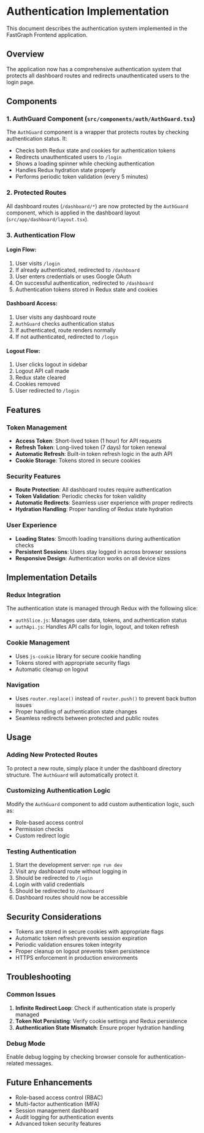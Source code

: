 # Authentication Implementation

This document describes the authentication system implemented in the FastGraph Frontend application.

## Overview

The application now has a comprehensive authentication system that protects all dashboard routes and redirects unauthenticated users to the login page.

## Components

### 1. AuthGuard Component (`src/components/auth/AuthGuard.tsx`)

The `AuthGuard` component is a wrapper that protects routes by checking authentication status. It:

- Checks both Redux state and cookies for authentication tokens
- Redirects unauthenticated users to `/login`
- Shows a loading spinner while checking authentication
- Handles Redux hydration state properly
- Performs periodic token validation (every 5 minutes)

### 2. Protected Routes

All dashboard routes (`/dashboard/*`) are now protected by the `AuthGuard` component, which is applied in the dashboard layout (`src/app/dashboard/layout.tsx`).

### 3. Authentication Flow

#### Login Flow:
1. User visits `/login`
2. If already authenticated, redirected to `/dashboard`
3. User enters credentials or uses Google OAuth
4. On successful authentication, redirected to `/dashboard`
5. Authentication tokens stored in Redux state and cookies

#### Dashboard Access:
1. User visits any dashboard route
2. `AuthGuard` checks authentication status
3. If authenticated, route renders normally
4. If not authenticated, redirected to `/login`

#### Logout Flow:
1. User clicks logout in sidebar
2. Logout API call made
3. Redux state cleared
4. Cookies removed
5. User redirected to `/login`

## Features

### Token Management
- **Access Token**: Short-lived token (1 hour) for API requests
- **Refresh Token**: Long-lived token (7 days) for token renewal
- **Automatic Refresh**: Built-in token refresh logic in the auth API
- **Cookie Storage**: Tokens stored in secure cookies

### Security Features
- **Route Protection**: All dashboard routes require authentication
- **Token Validation**: Periodic checks for token validity
- **Automatic Redirects**: Seamless user experience with proper redirects
- **Hydration Handling**: Proper handling of Redux state hydration

### User Experience
- **Loading States**: Smooth loading transitions during authentication checks
- **Persistent Sessions**: Users stay logged in across browser sessions
- **Responsive Design**: Authentication works on all device sizes

## Implementation Details

### Redux Integration
The authentication state is managed through Redux with the following slice:
- `authSlice.js`: Manages user data, tokens, and authentication status
- `authApi.js`: Handles API calls for login, logout, and token refresh

### Cookie Management
- Uses `js-cookie` library for secure cookie handling
- Tokens stored with appropriate security flags
- Automatic cleanup on logout

### Navigation
- Uses `router.replace()` instead of `router.push()` to prevent back button issues
- Proper handling of authentication state changes
- Seamless redirects between protected and public routes

## Usage

### Adding New Protected Routes
To protect a new route, simply place it under the dashboard directory structure. The `AuthGuard` will automatically protect it.

### Customizing Authentication Logic
Modify the `AuthGuard` component to add custom authentication logic, such as:
- Role-based access control
- Permission checks
- Custom redirect logic

### Testing Authentication
1. Start the development server: `npm run dev`
2. Visit any dashboard route without logging in
3. Should be redirected to `/login`
4. Login with valid credentials
5. Should be redirected to `/dashboard`
6. Dashboard routes should now be accessible

## Security Considerations

- Tokens are stored in secure cookies with appropriate flags
- Automatic token refresh prevents session expiration
- Periodic validation ensures token integrity
- Proper cleanup on logout prevents token persistence
- HTTPS enforcement in production environments

## Troubleshooting

### Common Issues

1. **Infinite Redirect Loop**: Check if authentication state is properly managed
2. **Token Not Persisting**: Verify cookie settings and Redux persistence
3. **Authentication State Mismatch**: Ensure proper hydration handling

### Debug Mode
Enable debug logging by checking browser console for authentication-related messages.

## Future Enhancements

- Role-based access control (RBAC)
- Multi-factor authentication (MFA)
- Session management dashboard
- Audit logging for authentication events
- Advanced token security features
